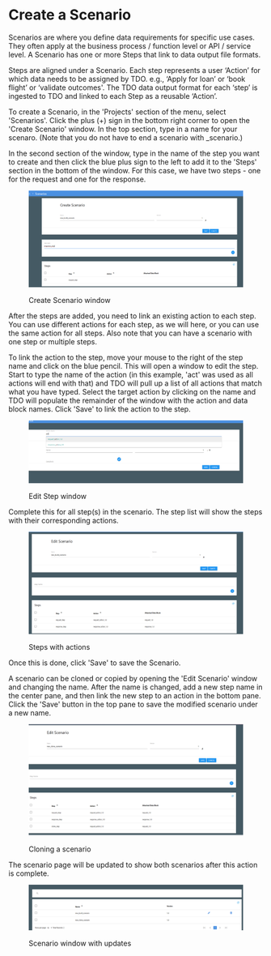 # Create a Scenario

Scenarios are where you define data requirements for specific use cases. They often apply at the business process / function level or API / service level. A Scenario has one or more Steps that link to data output file formats.

Steps are aligned under a Scenario. Each step represents a user ‘Action’ for which data needs to be assigned by TDO. e.g., ‘Apply for loan’ or ‘book flight’ or ‘validate outcomes'. The TDO data output format for each ‘step’ is ingested to TDO and linked to each Step as a reusable ‘Action’.

To create a Scenario, in the 'Projects' section of the menu, select 'Scenarios'.  Click the plus (+) sign in the bottom right corner to open the 'Create Scenario' window.  In the top section, type in a name for your scenaro.  (Note that you do not have to end a scenario with \_scenario.)

In the second section of the window, type in the name of the step you want to create and then click the blue plus sign to the left to add it to the 'Steps' section in the bottom of the window.  For this case, we have two steps - one for the request and one for the response.

<figure><img src="../../../../.gitbook/assets/image (866).png" alt=""><figcaption><p>Create Scenario window</p></figcaption></figure>

After the steps are added, you need to link an existing action to each step.  You can use different actions for each step, as we will here, or you can use the same action for all steps.  Also note that you can have a scenario with one step or multiple steps. &#x20;

To link the action to the step, move your mouse to the right of the step name and click on the blue pencil.  This will open a window to edit the step.  Start to type the name of the action (in this example, 'act' was used as all actions will end with that) and TDO will pull up a list of all actions that match what you have typed.  Select the target action by clicking on the name and TDO will populate the remainder of the window with the action and data block names.  Click 'Save' to link the action to the step.

<figure><img src="../../../../.gitbook/assets/image (867).png" alt=""><figcaption><p>Edit Step window</p></figcaption></figure>

Complete this for all step(s) in the scenario.  The step list will show the steps with their corresponding actions.

<figure><img src="../../../../.gitbook/assets/image (868).png" alt=""><figcaption><p>Steps with actions </p></figcaption></figure>

Once this is done, click 'Save' to save the Scenario.

A scenario can be cloned or copied by opening the 'Edit Scenario' window and changing the name.  After the name is changed, add a new step name in the center pane, and then link the new step to an action in the bottom pane. Click the 'Save' button in the top pane to save the modified scenario under a new name.

<figure><img src="../../../../.gitbook/assets/image (869).png" alt=""><figcaption><p>Cloning a scenario</p></figcaption></figure>

The scenario page will be updated to show both scenarios after this action is complete.

<figure><img src="../../../../.gitbook/assets/image (870).png" alt=""><figcaption><p>Scenario window with updates</p></figcaption></figure>

